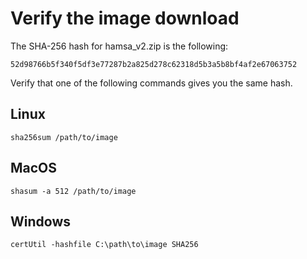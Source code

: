 # Verify the image download

The SHA-256 hash for hamsa_v2.zip is the following: 

`52d98766b5f340f5df3e77287b2a825d278c62318d5b3a5b8bf4af2e67063752`

Verify that one of the following commands gives you the same hash.

## Linux

`sha256sum /path/to/image`

## MacOS

`shasum -a 512 /path/to/image`

## Windows

`certUtil -hashfile C:\path\to\image SHA256`
